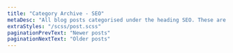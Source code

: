 ```yaml
---
title: "Category Archive - SEO"
metaDesc: "All blog posts categorised under the heading SEO. These are updated on a regular basis so do check back for updates."
extraStyles: "/scss/post.scss"
paginationPrevText: "Newer posts"
paginationNextText: "Older posts"
---
```


